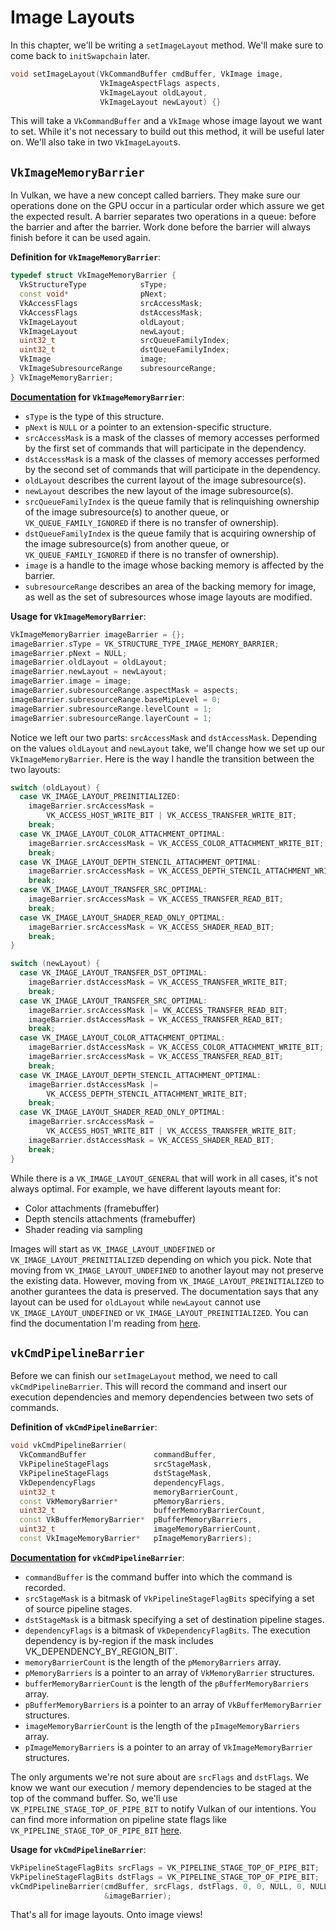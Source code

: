 # Image Layouts

In this chapter, we'll be writing a `setImageLayout` method. We'll make sure to come back to `initSwapchain` later.

```cpp
void setImageLayout(VkCommandBuffer cmdBuffer, VkImage image,
                    VkImageAspectFlags aspects,
                    VkImageLayout oldLayout,
                    VkImageLayout newLayout) {}
```

This will take a `VkCommandBuffer` and a `VkImage` whose image layout we want to set. While it's not necessary to build out this method, it will be useful later on. We'll also take in two `VkImageLayout`s.

## `VkImageMemoryBarrier`

In Vulkan, we have a new concept called barriers. They make sure our operations done on the GPU occur in a particular order which assure we get the expected result. A barrier separates two operations in a queue: before the barrier and after the barrier. Work done before the barrier will always finish before it can be used again.

**Definition for `VkImageMemoryBarrier`**:

```cpp
typedef struct VkImageMemoryBarrier {
  VkStructureType            sType;
  const void*                pNext;
  VkAccessFlags              srcAccessMask;
  VkAccessFlags              dstAccessMask;
  VkImageLayout              oldLayout;
  VkImageLayout              newLayout;
  uint32_t                   srcQueueFamilyIndex;
  uint32_t                   dstQueueFamilyIndex;
  VkImage                    image;
  VkImageSubresourceRange    subresourceRange;
} VkImageMemoryBarrier;
```

**[Documentation](https://www.khronos.org/registry/vulkan/specs/1.0/xhtml/vkspec.html#synchronization-image-memory-barrier) for `VkImageMemoryBarrier`**:

- `sType` is the type of this structure.
- `pNext` is `NULL` or a pointer to an extension-specific structure.
- `srcAccessMask` is a mask of the classes of memory accesses performed by the first set of commands that will participate in the dependency.
- `dstAccessMask` is a mask of the classes of memory accesses performed by the second set of commands that will participate in the dependency.
- `oldLayout` describes the current layout of the image subresource(s).
- `newLayout` describes the new layout of the image subresource(s).
- `srcQueueFamilyIndex` is the queue family that is relinquishing ownership of the image subresource(s) to another queue, or `VK_QUEUE_FAMILY_IGNORED` if there is no transfer of ownership).
- `dstQueueFamilyIndex` is the queue family that is acquiring ownership of the image subresource(s) from another queue, or `VK_QUEUE_FAMILY_IGNORED` if there is no transfer of ownership).
- `image` is a handle to the image whose backing memory is affected by the barrier.
- `subresourceRange` describes an area of the backing memory for image, as well as the set of subresources whose image layouts are modified.

**Usage for `VkImageMemoryBarrier`**:

```cpp
VkImageMemoryBarrier imageBarrier = {};
imageBarrier.sType = VK_STRUCTURE_TYPE_IMAGE_MEMORY_BARRIER;
imageBarrier.pNext = NULL;
imageBarrier.oldLayout = oldLayout;
imageBarrier.newLayout = newLayout;
imageBarrier.image = image;
imageBarrier.subresourceRange.aspectMask = aspects;
imageBarrier.subresourceRange.baseMipLevel = 0;
imageBarrier.subresourceRange.levelCount = 1;
imageBarrier.subresourceRange.layerCount = 1;
```

Notice we left our two parts: `srcAccessMask` and `dstAccessMask`. Depending on the values `oldLayout` and `newLayout` take, we'll change how we set up our `VkImageMemoryBarrier`. Here is the way I handle the transition between the two layouts:

```cpp
switch (oldLayout) {
  case VK_IMAGE_LAYOUT_PREINITIALIZED:
    imageBarrier.srcAccessMask =
        VK_ACCESS_HOST_WRITE_BIT | VK_ACCESS_TRANSFER_WRITE_BIT;
    break;
  case VK_IMAGE_LAYOUT_COLOR_ATTACHMENT_OPTIMAL:
    imageBarrier.srcAccessMask = VK_ACCESS_COLOR_ATTACHMENT_WRITE_BIT;
    break;
  case VK_IMAGE_LAYOUT_DEPTH_STENCIL_ATTACHMENT_OPTIMAL:
    imageBarrier.srcAccessMask = VK_ACCESS_DEPTH_STENCIL_ATTACHMENT_WRITE_BIT;
    break;
  case VK_IMAGE_LAYOUT_TRANSFER_SRC_OPTIMAL:
    imageBarrier.srcAccessMask = VK_ACCESS_TRANSFER_READ_BIT;
    break;
  case VK_IMAGE_LAYOUT_SHADER_READ_ONLY_OPTIMAL:
    imageBarrier.srcAccessMask = VK_ACCESS_SHADER_READ_BIT;
    break;
}

switch (newLayout) {
  case VK_IMAGE_LAYOUT_TRANSFER_DST_OPTIMAL:
    imageBarrier.dstAccessMask = VK_ACCESS_TRANSFER_WRITE_BIT;
    break;
  case VK_IMAGE_LAYOUT_TRANSFER_SRC_OPTIMAL:
    imageBarrier.srcAccessMask |= VK_ACCESS_TRANSFER_READ_BIT;
    imageBarrier.dstAccessMask = VK_ACCESS_TRANSFER_READ_BIT;
    break;
  case VK_IMAGE_LAYOUT_COLOR_ATTACHMENT_OPTIMAL:
    imageBarrier.dstAccessMask = VK_ACCESS_COLOR_ATTACHMENT_WRITE_BIT;
    imageBarrier.srcAccessMask = VK_ACCESS_TRANSFER_READ_BIT;
    break;
  case VK_IMAGE_LAYOUT_DEPTH_STENCIL_ATTACHMENT_OPTIMAL:
    imageBarrier.dstAccessMask |=
        VK_ACCESS_DEPTH_STENCIL_ATTACHMENT_WRITE_BIT;
    break;
  case VK_IMAGE_LAYOUT_SHADER_READ_ONLY_OPTIMAL:
    imageBarrier.srcAccessMask =
        VK_ACCESS_HOST_WRITE_BIT | VK_ACCESS_TRANSFER_WRITE_BIT;
    imageBarrier.dstAccessMask = VK_ACCESS_SHADER_READ_BIT;
    break;
}
```

While there is a `VK_IMAGE_LAYOUT_GENERAL` that will work in all cases, it's not always optimal. For example, we have different layouts meant for:

- Color attachments (framebuffer)
- Depth stencils attachments (framebuffer)
- Shader reading via sampling

Images will start as `VK_IMAGE_LAYOUT_UNDEFINED` or `VK_IMAGE_LAYOUT_PREINITIALIZED` depending on which you pick. Note that moving from `VK_IMAGE_LAYOUT_UNDEFINED` to another layout may not preserve the existing data. However, moving from `VK_IMAGE_LAYOUT_PREINITIALIZED` to another gurantees the data is preserved. The documentation says that any layout can be used for `oldLayout` while `newLayout` cannot use `VK_IMAGE_LAYOUT_UNDEFINED` or `VK_IMAGE_LAYOUT_PREINITIALIZED`. You can find the documentation I'm reading from [here](https://www.khronos.org/registry/vulkan/specs/1.0/xhtml/vkspec.html#synchronization-image-memory-barrier).

## `vkCmdPipelineBarrier`

Before we can finish our `setImageLayout` method, we need to call `vkCmdPipelineBarrier`. This will record the command and insert our execution dependencies and memory dependencies between two sets of commands.

**Definition of `vkCmdPipelineBarrier`**:

```cpp
void vkCmdPipelineBarrier(
  VkCommandBuffer               commandBuffer,
  VkPipelineStageFlags          srcStageMask,
  VkPipelineStageFlags          dstStageMask,
  VkDependencyFlags             dependencyFlags,
  uint32_t                      memoryBarrierCount,
  const VkMemoryBarrier*        pMemoryBarriers,
  uint32_t                      bufferMemoryBarrierCount,
  const VkBufferMemoryBarrier*  pBufferMemoryBarriers,
  uint32_t                      imageMemoryBarrierCount,
  const VkImageMemoryBarrier*   pImageMemoryBarriers);
```

**[Documentation](https://www.khronos.org/registry/vulkan/specs/1.0/xhtml/vkspec.html#vkCmdPipelineBarrier) for `vkCmdPipelineBarrier`**:

- `commandBuffer` is the command buffer into which the command is recorded.
- `srcStageMask` is a bitmask of `VkPipelineStageFlagBits` specifying a set of source pipeline stages.
- `dstStageMask` is a bitmask specifying a set of destination pipeline stages.
- `dependencyFlags` is a bitmask of `VkDependencyFlagBits`. The execution dependency is by-region if the mask includes VK_DEPENDENCY_BY_REGION_BIT`.
- `memoryBarrierCount` is the length of the `pMemoryBarriers` array.
- `pMemoryBarriers` is a pointer to an array of `VkMemoryBarrier` structures.
- `bufferMemoryBarrierCount` is the length of the `pBufferMemoryBarriers` array.
- `pBufferMemoryBarriers` is a pointer to an array of `VkBufferMemoryBarrier` structures.
- `imageMemoryBarrierCount` is the length of the `pImageMemoryBarriers` array.
- `pImageMemoryBarriers` is a pointer to an array of `VkImageMemoryBarrier` structures.


The only arguments we're not sure about are `srcFlags` and `dstFlags`. We know we want our execution / memory dependencies to be staged at the top of the command buffer. So, we'll use `VK_PIPELINE_STAGE_TOP_OF_PIPE_BIT` to notify Vulkan of our intentions. You can find more information on pipeline state flags like `VK_PIPELINE_STAGE_TOP_OF_PIPE_BIT` [here](https://www.khronos.org/registry/vulkan/specs/1.0/xhtml/vkspec.html#synchronization-pipeline-stage-flags).

**Usage for `vkCmdPipelineBarrier`**:

```cpp
VkPipelineStageFlagBits srcFlags = VK_PIPELINE_STAGE_TOP_OF_PIPE_BIT;
VkPipelineStageFlagBits dstFlags = VK_PIPELINE_STAGE_TOP_OF_PIPE_BIT;
vkCmdPipelineBarrier(cmdBuffer, srcFlags, dstFlags, 0, 0, NULL, 0, NULL, 1,
                     &imageBarrier);
```

That's all for image layouts. Onto image views!
